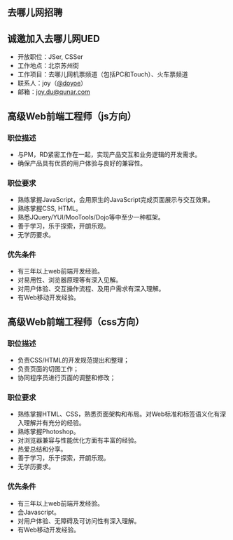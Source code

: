 ## 去哪儿网招聘

## 诚邀加入去哪儿网UED

* 开放职位：JSer, CSSer
* 工作地点：北京苏州街
* 工作项目：去哪儿网机票频道（包括PC和Touch）、火车票频道
* 联系人：joy（[@doyoe](http://weibo.com/doyoe)）
* 邮箱：joy.du@qunar.com

<!--more-->

## 高级Web前端工程师（js方向）

### 职位描述

* 与PM，RD紧密工作在一起，实现产品交互和业务逻辑的开发需求。
* 确保产品具有优质的用户体验与良好的兼容性。

### 职位要求

* 熟练掌握JavaScript，会用原生的JavaScript完成页面展示与交互效果。
* 熟练掌握CSS, HTML。
* 熟悉JQuery/YUI/MooTools/Dojo等中至少一种框架。
* 善于学习，乐于探索，开朗乐观。
* 无学历要求。

### 优先条件

* 有三年以上web前端开发经验。
* 对易用性、浏览器原理等有深入见解。
* 对用户体验、交互操作流程、及用户需求有深入理解。
* 有Web移动开发经验。


## 高级Web前端工程师（css方向）

### 职位描述

* 负责CSS/HTML的开发规范提出和整理；
* 负责页面的切图工作；
* 协同程序员进行页面的调整和修改；

### 职位要求

* 熟练掌握HTML、CSS，熟悉页面架构和布局。对Web标准和标签语义化有深入理解并有充分的经验。
* 熟练掌握Photoshop。
* 对浏览器兼容与性能优化方面有丰富的经验。
* 热爱总结和分享。
* 善于学习，乐于探索，开朗乐观。
* 无学历要求。

### 优先条件

* 有三年以上web前端开发经验。
* 会Javascript。
* 对用户体验、无障碍及可访问性有深入理解。
* 有Web移动开发经验。